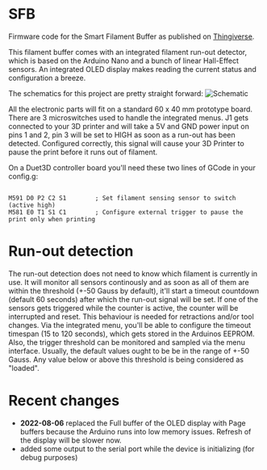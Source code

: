 # SFB

Firmware code for the  Smart Filament Buffer as published on [Thingiverse][1].

This filament buffer comes with an integrated filament run-out detector, which is based on the Arduino Nano and a bunch of linear Hall-Effect sensors.
An integrated OLED display makes reading the current status and configuration a breeze.

The schematics for this project are pretty straight forward:
![Schematic](https://github.com/technik-gegg/SFB/tree/master/Schematics/SFB/Schematic.jpg)

All the electronic parts will fit on a standard 60 x 40 mm prototype board.
There are 3 microswitches used to handle the integrated menus. J1 gets connected to your 3D printer and will take a 5V and GND power input on pins 1 and 2, pin 3 will be set to HIGH as soon as a run-out has been detected. Configured correctly, this signal will cause your 3D Printer to pause the print before it runs out of filament.

On a Duet3D controller board you'll need these two lines of GCode in your config.g:

~~~

M591 D0 P2 C2 S1        ; Set filament sensing sensor to switch (active high)
M581 E0 T1 S1 C1        ; Configure external trigger to pause the print only when printing
~~~

# Run-out detection

The run-out detection does not need to know which filament is currently in use. It will monitor all sensors continously and as soon as all of them are within the threshold (+-50 Gauss by default), it'll start a timeout countdown (default 60 seconds) after which the run-out signal will be set.
If one of the sensors gets triggered while the counter is active, the counter will be interrupted and reset. This behaviour is needed for retractions and/or tool changes.
Via the integrated menu, you'll be able to configure the timeout timespan (15 to 120 seconds), which gets stored in the Arduinos EEPROM.
Also, the trigger threshold can be monitored and sampled via the menu interface. Usually, the default values ought to be be in the range of +-50 Gauss. Any value below or above this threshold is being considered as "loaded".

[1]: https://www.thingiverse.com/thing:3709082


# Recent changes

+ **2022-08-06** replaced the Full buffer of the OLED display with Page buffers because the Arduino runs into low memory issues. Refresh of the display will be slower now.
+ added some output to the serial port while the device is initializing (for debug purposes)
